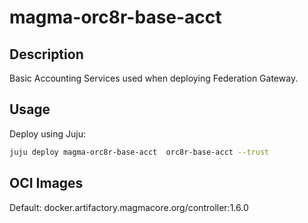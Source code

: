 # magma-orc8r-base-acct

## Description

Basic Accounting Services used when deploying Federation Gateway.

## Usage
Deploy using Juju:

```bash
juju deploy magma-orc8r-base-acct  orc8r-base-acct --trust
```

## OCI Images

Default: docker.artifactory.magmacore.org/controller:1.6.0
